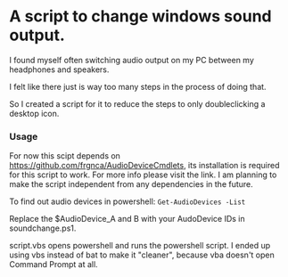 # A script to change windows sound output. 
I found myself often switching audio output on my PC between my headphones and speakers. 

I felt like there just is way too many steps in the process of doing that. 

So I created a script for it to reduce the steps to only doubleclicking a desktop icon.

### Usage
For now this scipt depends on https://github.com/frgnca/AudioDeviceCmdlets, its installation is required for this script to work. For more info please visit the link.
I am planning to make the script independent from any dependencies in the future.

To find out audio devices in powershell: `Get-AudioDevices -List`

Replace the $AudioDevice_A and B with your AudoDevice IDs in soundchange.ps1.

script.vbs opens powershell and runs the powershell script. I ended up using vbs instead of bat to make it "cleaner", because vba doesn't open Command Prompt at all.


